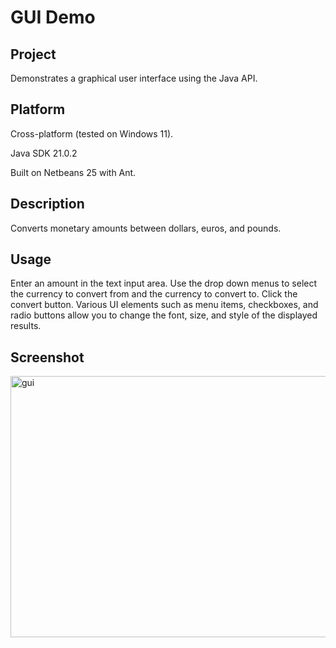GUI Demo
========

Project
-------

Demonstrates a graphical user interface using the Java API.

Platform
--------

Cross-platform (tested on Windows 11).

Java SDK 21.0.2

Built on Netbeans 25 with Ant.

Description
-----------

Converts monetary amounts between dollars, euros, and pounds.

Usage
-----

Enter an amount in the text input area. Use the drop down menus to select the currency to convert
from and the currency to convert to. Click the convert button. Various UI elements such as menu items,
checkboxes, and radio buttons allow you to change the font, size, and style of the displayed results.

Screenshot
----------
<img width="1017" height="418" alt="gui" src="https://github.com/user-attachments/assets/31334eac-a941-4e96-a361-2da9878659ef" />
